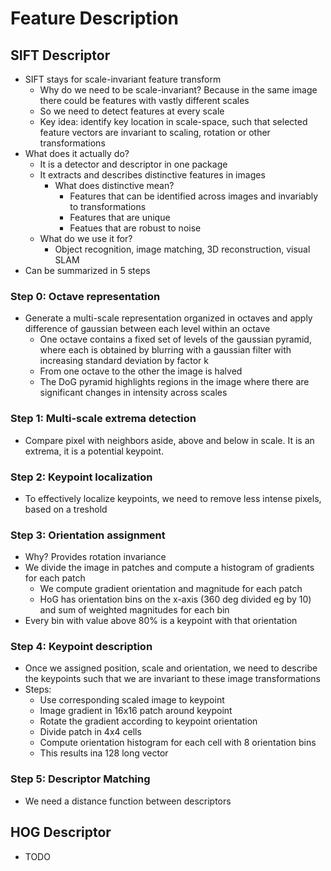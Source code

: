 # Feature Description

## SIFT Descriptor

- SIFT stays for scale-invariant feature transform
  - Why do we need to be scale-invariant? Because in the same image there could be features with vastly different scales
  - So we need to detect features at every scale
  - Key idea: identify key location in scale-space, such that selected feature vectors are invariant to scaling, rotation or other transformations
- What does it actually do?
  - It is a detector and descriptor in one package
  - It extracts and describes distinctive features in images
    - What does distinctive mean?
      - Features that can be identified across images and invariably to transformations
      - Features that are unique
      - Featues that are robust to noise
  - What do we use it for?
    - Object recognition, image matching, 3D reconstruction, visual SLAM
- Can be summarized in 5 steps

### Step 0: Octave representation

- Generate a multi-scale representation organized in octaves and apply difference of gaussian between each level within an octave
  - One octave contains a fixed set of levels of the gaussian pyramid, where each is obtained by blurring with a gaussian filter with increasing standard deviation by factor k
  - From one octave to the other the image is halved
  - The DoG pyramid highlights regions in the image where there are significant changes in intensity across scales

### Step 1: Multi-scale extrema detection

- Compare pixel with neighbors aside, above and below in scale. It is an extrema, it is a potential keypoint.

### Step 2: Keypoint localization

- To effectively localize keypoints, we need to remove less intense pixels, based on a treshold

### Step 3: Orientation assignment

- Why? Provides rotation invariance
- We divide the image in patches and compute a histogram of gradients for each patch
  - We compute gradient orientation and magnitude for each patch
  - HoG has orientation bins on the x-axis (360 deg divided eg by 10) and sum of weighted magnitudes for each bin
- Every bin with value above 80% is a keypoint with that orientation

### Step 4: Keypoint description

- Once we assigned position, scale and orientation, we need to describe the keypoints such that we are invariant to these image transformations
- Steps:
  - Use corresponding scaled image to keypoint
  - Image gradient in 16x16 patch around keypoint
  - Rotate the gradient according to keypoint orientation
  - Divide patch in 4x4 cells
  - Compute orientation histogram for each cell with 8 orientation bins
  - This results ina 128 long vector

### Step 5: Descriptor Matching

- We need a distance function between descriptors

## HOG Descriptor

- TODO
